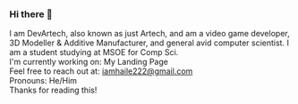 ### Hi there 👋 
I am DevArtech, also known as just Artech, and am a video game developer, 3D Modeller & Additive Manufacturer, and general avid computer scientist. I am a student studying at MSOE for Comp Sci.   
I'm currently working on: My Landing Page   
Feel free to reach out at: iamhaile222@gmail.com   
Pronouns: He/Him   
Thanks for reading this!

<!--
**DevArtech/devartech** is a ✨ _special_ ✨ repository because its `README.md` (this file) appears on your GitHub profile.

Here are some ideas to get you started:

- 🔭 I’m currently working on ...
- 🌱 I’m currently learning ...
- 👯 I’m looking to collaborate on ...
- 🤔 I’m looking for help with ...
- 💬 Ask me about ...
- 📫 How to reach me: ...
- 😄 Pronouns: ...
- ⚡ Fun fact: ...
-->
